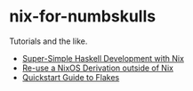 # nix-for-numbskulls
Tutorials and the like.

- [Super-Simple Haskell Development with Nix](Haskell/ss-haskell-dev.md)
- [Re-use a NixOS Derivation outside of Nix](reuse-nixos-derivation.md)
- [Quickstart Guide to Flakes](flakes.md)
